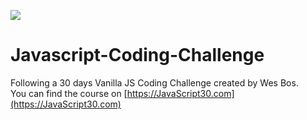 ﻿![](https://javascript30.com/images/JS3-social-share.png)
# Javascript-Coding-Challenge
Following a 30 days Vanilla JS Coding Challenge created by Wes Bos. <br>
You can find the course on [https://JavaScript30.com](https://JavaScript30.com)
